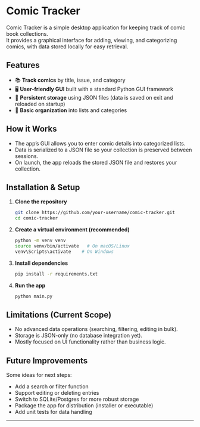 # Comic Tracker

Comic Tracker is a simple desktop application for keeping track of comic book collections.  
It provides a graphical interface for adding, viewing, and categorizing comics, with data stored locally for easy retrieval.

## Features
- 📚 **Track comics** by title, issue, and category  
- 🖥️ **User-friendly GUI** built with a standard Python GUI framework  
- 💾 **Persistent storage** using JSON files (data is saved on exit and reloaded on startup)  
- 🔎 **Basic organization** into lists and categories  

## How it Works
- The app’s GUI allows you to enter comic details into categorized lists.  
- Data is serialized to a JSON file so your collection is preserved between sessions.  
- On launch, the app reloads the stored JSON file and restores your collection.  

## Installation & Setup

1. **Clone the repository**  
   ```bash
   git clone https://github.com/your-username/comic-tracker.git
   cd comic-tracker
   ```

2. **Create a virtual environment (recommended)**  
   ```bash
   python -m venv venv
   source venv/bin/activate   # On macOS/Linux
   venv\Scripts\activate    # On Windows
   ```

3. **Install dependencies**  
   ```bash
   pip install -r requirements.txt
   ```

4. **Run the app**  
   ```bash
   python main.py
   ```

## Limitations (Current Scope)
- No advanced data operations (searching, filtering, editing in bulk).  
- Storage is JSON-only (no database integration yet).  
- Mostly focused on UI functionality rather than business logic.  

## Future Improvements
Some ideas for next steps:
- Add a search or filter function  
- Support editing or deleting entries  
- Switch to SQLite/Postgres for more robust storage  
- Package the app for distribution (installer or executable)  
- Add unit tests for data handling  

---
